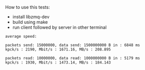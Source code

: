 
How to use this tests:

  * install libzmq-dev
  * build using make
  * run client followed by server in other terminal

```
average speed:

packets send: 15000000, data send: 1500000000 B in : 6848 ms
kpck/s : 2190, Mbit/s : 1671.16, MB/s : 208.895

packets read: 10000000, data read: 1000000000 B in : 5179 ms
kpck/s : 1930, Mbit/s : 1473.14, MB/s : 184.143

```
